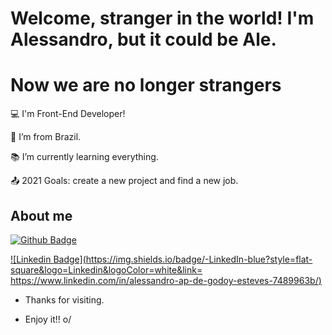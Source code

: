 <!--
**AleAGE/AleAGE** is a ✨ _special_ ✨ repository because its `README.md` (this file) appears on your GitHub profile.

Here are some ideas to get you started:

- 🔭 I’m currently working on ...
- 🌱 I’m currently learning ...
- 👯 I’m looking to collaborate on ...
- 🤔 I’m looking for help with ...
- 💬 Ask me about ...
- 📫 How to reach me: ...
- 😄 Pronouns: ...
- ⚡ Fun fact: ...
-->
# Welcome, stranger in the world! I'm Alessandro, but it could be Ale.
# Now we are no longer strangers


:computer: I'm Front-End Developer!

:house_with_garden: I’m from Brazil.

:books: I’m currently learning everything.

:outbox_tray: 2021 Goals: create a new project and find a new job.

 

## About me

[![Github Badge](https://img.shields.io/badge/-Github-000?style=flat-square&logo=Github&logoColor=white&link=https://github.com/AleAGE)](https://github.com/AleAGE)

[![Linkedin Badge](https://img.shields.io/badge/-LinkedIn-blue?style=flat-square&logo=Linkedin&logoColor=white&link= https://www.linkedin.com/in/alessandro-ap-de-godoy-esteves-7489963b/)]( https://www.linkedin.com/in/alessandro-ap-de-godoy-esteves-7489963b/)



- Thanks for visiting.

- Enjoy it!! o/
